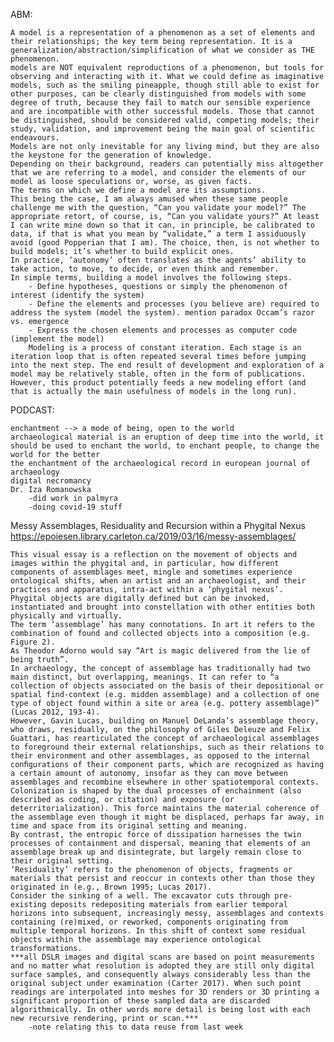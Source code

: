 ABM:

    A model is a representation of a phenomenon as a set of elements and their relationships; the key term being representation. It is a generalization/abstraction/simplification of what we consider as THE phenomenon.
    models are NOT equivalent reproductions of a phenomenon, but tools for observing and interacting with it. What we could define as imaginative models, such as the smiling pineapple, though still able to exist for other purposes, can be clearly distinguished from models with some degree of truth, because they fail to match our sensible experience and are incompatible with other successful models. Those that cannot be distinguished, should be considered valid, competing models; their study, validation, and improvement being the main goal of scientific endeavours.
    Models are not only inevitable for any living mind, but they are also the keystone for the generation of knowledge. 
    Depending on their background, readers can potentially miss altogether that we are referring to a model, and consider the elements of our model as loose speculations or, worse, as given facts.
    The terms on which we define a model are its assumptions. 
    This being the case, I am always amused when these same people challenge me with the question, “Can you validate your model?” The appropriate retort, of course, is, “Can you validate yours?” At least I can write mine down so that it can, in principle, be calibrated to data, if that is what you mean by “validate,” a term I assiduously avoid (good Popperian that I am). The choice, then, is not whether to build models; it’s whether to build explicit ones. 
    In practice, ‘autonomy’ often translates as the agents’ ability to take action, to move, to decide, or even think and remember. 
    In simple terms, building a model involves the following steps.
        - Define hypotheses, questions or simply the phenomenon of interest (identify the system)
        - Define the elements and processes (you believe are) required to address the system (model the system). mention paradox Occam’s razor vs. emergence
        - Express the chosen elements and processes as computer code (implement the model)
        Modeling is a process of constant iteration. Each stage is an iteration loop that is often repeated several times before jumping into the next step. The end result of development and exploration of a model may be relatively stable, often in the form of publications. However, this product potentially feeds a new modeling effort (and that is actually the main usefulness of models in the long run).

PODCAST:

    enchantment --> a mode of being, open to the world
    archaeological material is an eruption of deep time into the world, it should be used to enchant the world, to enchant people, to change the world for the better
    the enchantment of the archaeological record in european journal of archaeology
    digital necromancy
    Dr. Iza Romanowska
        -did work in palmyra
        -doing covid-19 stuff

Messy Assemblages, Residuality and Recursion within a Phygital Nexus
https://epoiesen.library.carleton.ca/2019/03/16/messy-assemblages/

    This visual essay is a reflection on the movement of objects and images within the phygital and, in particular, how different components of assemblages meet, mingle and sometimes experience ontological shifts, when an artist and an archaeologist, and their practices and apparatus, intra-act within a ‘phygital nexus’.
    Phygital objects are digitally defined but can be invoked, instantiated and brought into constellation with other entities both physically and virtually.
    The term ‘assemblage’ has many connotations. In art it refers to the combination of found and collected objects into a composition (e.g. Figure 2). 
    As Theodor Adorno would say “Art is magic delivered from the lie of being truth”. 
    In archaeology, the concept of assemblage has traditionally had two main distinct, but overlapping, meanings. It can refer to “a collection of objects associated on the basis of their depositional or spatial find-context (e.g. midden assemblage) and a collection of one type of object found within a site or area (e.g. pottery assemblage)” (Lucas 2012, 193-4). 
    However, Gavin Lucas, building on Manuel DeLanda’s assemblage theory, who draws, residually, on the philosophy of Giles Deleuze and Felix Guattari, has rearticulated the concept of archaeological assemblages to foreground their external relationships, such as their relations to their environment and other assemblages, as opposed to the internal conﬁgurations of their component parts, which are recognized as having a certain amount of autonomy, insofar as they can move between assemblages and recombine elsewhere in other spatiotemporal contexts.
    Colonization is shaped by the dual processes of enchainment (also described as coding, or citation) and exposure (or deterritorialization). This force maintains the material coherence of the assemblage even though it might be displaced, perhaps far away, in time and space from its original setting and meaning. 
    By contrast, the entropic force of dissipation harnesses the twin processes of containment and dispersal, meaning that elements of an assemblage break up and disintegrate, but largely remain close to their original setting. 
    ‘Residuality’ refers to the phenomenon of objects, fragments or materials that persist and reoccur in contexts other than those they originated in (e.g., Brown 1995; Lucas 2017).
    Consider the sinking of a well. The excavator cuts through pre-existing deposits redepositing materials from earlier temporal horizons into subsequent, increasingly messy, assemblages and contexts containing (re)mixed, or reworked, components originating from multiple temporal horizons. In this shift of context some residual objects within the assemblage may experience ontological transformations.
    ***all DSLR images and digital scans are based on point measurements and no matter what resolution is adopted they are still only digital surface samples, and consequently always considerably less than the original subject under examination (Carter 2017). When such point readings are interpolated into meshes for 3D renders or 3D printing a significant proportion of these sampled data are discarded algorithmically. In other words more detail is being lost with each new recursive rendering, print or scan.***
        -note relating this to data reuse from last week
    

